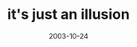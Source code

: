 ---
layout: base.njk
title : 'it&#39;s just an illusion' 
view_title : 'it&#39;s just an illusion' 
year : '2003' 
date : '2003-10-24' 
img_file : '/drawing/itsjustanillusion.png' 
html_file : 'itsjustanillusion' 
next_html : 'wereallgonnadie.html' 
year_order : '146' 
permalink : "title/{{html_file}}.html"
---